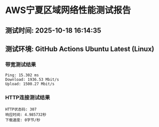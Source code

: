 # AWS宁夏区域网络性能测试报告
## 测试时间: 2025-10-18 16:14:35
## 测试环境: GitHub Actions Ubuntu Latest (Linux)

### 带宽测试结果
```
Ping: 15.302 ms
Download: 1936.53 Mbit/s
Upload: 1500.27 Mbit/s
```

### HTTP连接测试结果
```
HTTP状态码: 307
响应时间: 4.985732秒
下载速度: 0字节/秒
```

